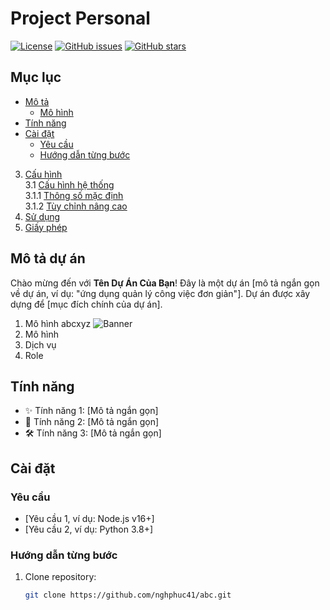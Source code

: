 # Project Personal
[![License](https://img.shields.io/badge/License-MIT-blue.svg)](https://opensource.org/licenses/MIT)
[![GitHub issues](https://img.shields.io/github/issues/nghphuc41/abc)](https://github.com/nghphuc41/abc/issues)
[![GitHub stars](https://img.shields.io/github/stars/nghphuc41/abc)](https://github.com/nghphuc41/abc/stargazers)

## Mục lục

- [Mô tả](#mô-tả)
  - [Mô hình](#yêu-cầu)
- [Tính năng](#tính-năng)
- [Cài đặt](#cài-đặt)
  - [Yêu cầu](#yêu-cầu)
  - [Hướng dẫn từng bước](#hướng-dẫn-từng-bước)
3. [Cấu hình](#cấu-hình)  
   3.1 [Cấu hình hệ thống](#cấu-hình-hệ-thống)  
   3.1.1 [Thông số mặc định](#thông-số-mặc-định)  
   3.1.2 [Tùy chỉnh nâng cao](#tùy-chỉnh-nâng-cao)  
4. [Sử dụng](#sử-dụng)  
5. [Giấy phép](#giấy-phép)

## Mô tả dự án

Chào mừng đến với **Tên Dự Án Của Bạn**! Đây là một dự án [mô tả ngắn gọn về dự án, ví dụ: "ứng dụng quản lý công việc đơn giản"]. Dự án được xây dựng để [mục đích chính của dự án].
1. Mô hình
abcxyz
![Banner](https://raw.githubusercontent.com/nghphuc41/abc/main/image/image1.png)
2. Mô hình
4. Dịch vụ
6. Role

## Tính năng

- ✨ Tính năng 1: [Mô tả ngắn gọn]
- 🚀 Tính năng 2: [Mô tả ngắn gọn]
- 🛠️ Tính năng 3: [Mô tả ngắn gọn]

## Cài đặt

### Yêu cầu
- [Yêu cầu 1, ví dụ: Node.js v16+]
- [Yêu cầu 2, ví dụ: Python 3.8+]

### Hướng dẫn từng bước
1. Clone repository:
   ```bash
   git clone https://github.com/nghphuc41/abc.git
